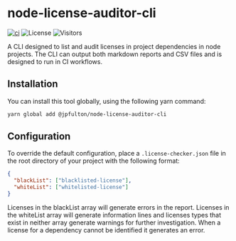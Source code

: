 # node-license-auditor-cli

[![ci](https://github.com/jpfulton/node-license-auditor-cli/actions/workflows/ci.yml/badge.svg)](https://github.com/jpfulton/node-license-auditor-cli/actions/workflows/ci.yml)
![License](https://img.shields.io/badge/License-MIT-blue)
![Visitors](https://visitor-badge.laobi.icu/badge?page_id=jpfulton.node-license-auditor-cli)

A CLI designed to list and audit licenses in project dependencies in node projects. The CLI
can output both markdown reports and CSV files and is designed to run in CI workflows.

## Installation

You can install this tool globally, using the following yarn command:

```bash
yarn global add @jpfulton/node-license-auditor-cli
```

## Configuration

To override the default configuration, place a `.license-checker.json` file in the
root directory of your project with the following format:

```json
{
  "blackList": ["blacklisted-license"],
  "whiteList": ["whitelisted-license"]
}
```

Licenses in the blackList array will generate errors in the report. Licenses in the
whiteList array will generate information lines and licenses types that exist in neither
array generate warnings for further investigation. When a license for a dependency cannot
be identified it generates an error.
